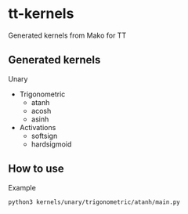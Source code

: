 # tt-kernels
Generated kernels from Mako for TT


## Generated kernels

Unary
* Trigonometric
    * atanh
    * acosh
    * asinh
* Activations
    * softsign
    * hardsigmoid

## How to use

Example
```
python3 kernels/unary/trigonometric/atanh/main.py
```